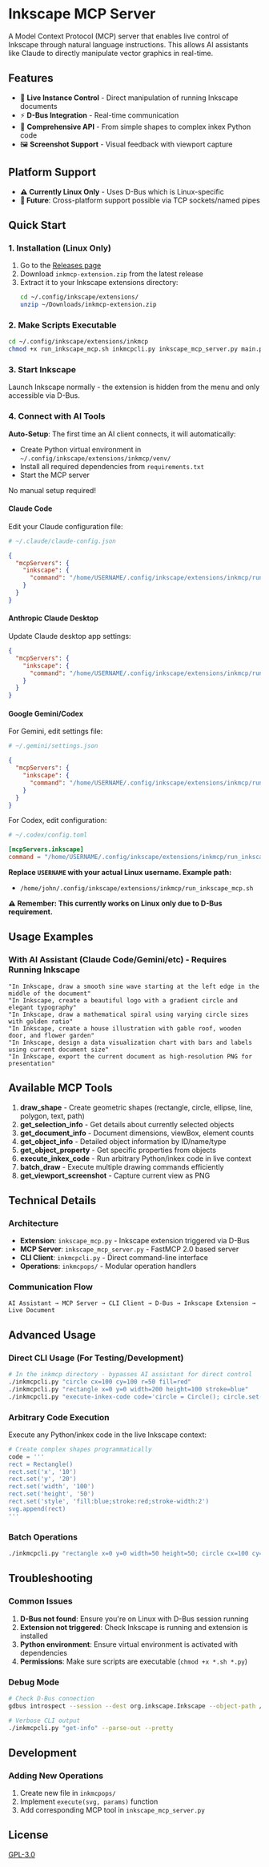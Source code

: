 # Inkscape MCP Server

A Model Context Protocol (MCP) server that enables live control of Inkscape through natural language instructions. This allows AI assistants like Claude to directly manipulate vector graphics in real-time.

## Features

- 🎯 **Live Instance Control** - Direct manipulation of running Inkscape documents
- ⚡ **D-Bus Integration** - Real-time communication
- 📐 **Comprehensive API** - From simple shapes to complex inkex Python code
- 🖼️ **Screenshot Support** - Visual feedback with viewport capture

## Platform Support

- **⚠️ Currently Linux Only** - Uses D-Bus which is Linux-specific
- **🔮 Future**: Cross-platform support possible via TCP sockets/named pipes

## Quick Start

### 1. Installation (Linux Only)

1. Go to the [Releases page](https://github.com/Shriinivas/inkmcp/releases)
2. Download `inkmcp-extension.zip` from the latest release
3. Extract it to your Inkscape extensions directory:
   ```bash
   cd ~/.config/inkscape/extensions/
   unzip ~/Downloads/inkmcp-extension.zip
   ```


### 2. Make Scripts Executable

```bash
cd ~/.config/inkscape/extensions/inkmcp
chmod +x run_inkscape_mcp.sh inkmcpcli.py inkscape_mcp_server.py main.py
```

### 3. Start Inkscape
Launch Inkscape normally - the extension is hidden from the menu and only accessible via D-Bus.

### 4. Connect with AI Tools

**Auto-Setup**: The first time an AI client connects, it will automatically:
- Create Python virtual environment in `~/.config/inkscape/extensions/inkmcp/venv/`
- Install all required dependencies from `requirements.txt`
- Start the MCP server

No manual setup required!

#### Claude Code
Edit your Claude configuration file:
```bash
# ~/.claude/claude-config.json
```
```json
{
  "mcpServers": {
    "inkscape": {
      "command": "/home/USERNAME/.config/inkscape/extensions/inkmcp/run_inkscape_mcp.sh"
    }
  }
}
```

#### Anthropic Claude Desktop
Update Claude desktop app settings:
```json
{
  "mcpServers": {
    "inkscape": {
      "command": "/home/USERNAME/.config/inkscape/extensions/inkmcp/run_inkscape_mcp.sh"
    }
  }
}
```

#### Google Gemini/Codex
For Gemini, edit settings file:
```bash
# ~/.gemini/settings.json
```
```json
{
  "mcpServers": {
    "inkscape": {
      "command": "/home/USERNAME/.config/inkscape/extensions/inkmcp/run_inkscape_mcp.sh"
    }
  }
}
```

For Codex, edit configuration:
```bash
# ~/.codex/config.toml
```
```toml
[mcpServers.inkscape]
command = "/home/USERNAME/.config/inkscape/extensions/inkmcp/run_inkscape_mcp.sh"
```

**Replace `USERNAME` with your actual Linux username. Example path:**
- `/home/john/.config/inkscape/extensions/inkmcp/run_inkscape_mcp.sh`

**⚠️ Remember: This currently works on Linux only due to D-Bus requirement.**

## Usage Examples

### With AI Assistant (Claude Code/Gemini/etc) - Requires Running Inkscape
```
"In Inkscape, draw a smooth sine wave starting at the left edge in the middle of the document"
"In Inkscape, create a beautiful logo with a gradient circle and elegant typography"
"In Inkscape, draw a mathematical spiral using varying circle sizes with golden ratio"
"In Inkscape, create a house illustration with gable roof, wooden door, and flower garden"
"In Inkscape, design a data visualization chart with bars and labels using current document size"
"In Inkscape, export the current document as high-resolution PNG for presentation"
```

## Available MCP Tools

1. **draw_shape** - Create geometric shapes (rectangle, circle, ellipse, line, polygon, text, path)
2. **get_selection_info** - Get details about currently selected objects
3. **get_document_info** - Document dimensions, viewBox, element counts
4. **get_object_info** - Detailed object information by ID/name/type
5. **get_object_property** - Get specific properties from objects
6. **execute_inkex_code** - Run arbitrary Python/inkex code in live context
7. **batch_draw** - Execute multiple drawing commands efficiently
8. **get_viewport_screenshot** - Capture current view as PNG

## Technical Details

### Architecture
- **Extension**: `inkscape_mcp.py` - Inkscape extension triggered via D-Bus
- **MCP Server**: `inkscape_mcp_server.py` - FastMCP 2.0 based server
- **CLI Client**: `inkmcpcli.py` - Direct command-line interface
- **Operations**: `inkmcpops/` - Modular operation handlers

### Communication Flow
```
AI Assistant → MCP Server → CLI Client → D-Bus → Inkscape Extension → Live Document
```

## Advanced Usage

### Direct CLI Usage (For Testing/Development)
```bash
# In the inkmcp directory - bypasses AI assistant for direct control
./inkmcpcli.py "circle cx=100 cy=100 r=50 fill=red"
./inkmcpcli.py "rectangle x=0 y=0 width=200 height=100 stroke=blue"
./inkmcpcli.py "execute-inkex-code code='circle = Circle(); circle.set(\"cx\", \"150\"); svg.append(circle)'"
```

### Arbitrary Code Execution
Execute any Python/inkex code in the live Inkscape context:
```python
# Create complex shapes programmatically
code = '''
rect = Rectangle()
rect.set('x', '10')
rect.set('y', '20')
rect.set('width', '100')
rect.set('height', '50')
rect.set('style', 'fill:blue;stroke:red;stroke-width:2')
svg.append(rect)
'''
```

### Batch Operations
```bash
./inkmcpcli.py "rectangle x=0 y=0 width=50 height=50; circle cx=100 cy=100 r=30"
```

## Troubleshooting

### Common Issues

1. **D-Bus not found**: Ensure you're on Linux with D-Bus session running
2. **Extension not triggered**: Check Inkscape is running and extension is installed
3. **Python environment**: Ensure virtual environment is activated with dependencies
4. **Permissions**: Make sure scripts are executable (`chmod +x *.sh *.py`)

### Debug Mode
```bash
# Check D-Bus connection
gdbus introspect --session --dest org.inkscape.Inkscape --object-path /org/inkscape/Inkscape

# Verbose CLI output
./inkmcpcli.py "get-info" --parse-out --pretty
```

## Development

### Adding New Operations
1. Create new file in `inkmcpops/`
2. Implement `execute(svg, params)` function
3. Add corresponding MCP tool in `inkscape_mcp_server.py`


## License

[GPL-3.0](https://github.com/Shriinivas/inkmcp/blob/main/LICENSE)

